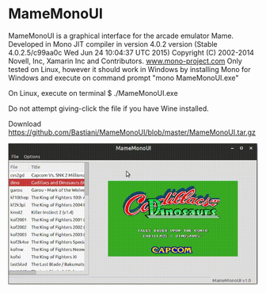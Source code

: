 # MameMonoUI
MameMonoUI is a graphical interface for the arcade emulator Mame.
Developed in Mono JIT compiler in version 4.0.2 version (Stable 4.0.2.5/c99aa0c Wed Jun 24 10:04:37 UTC 2015)
Copyright (C) 2002-2014 Novell, Inc, Xamarin Inc and Contributors. www.mono-project.com
Only tested on Linux, however it should work in Windows by installing Mono for Windows and execute on command prompt "mono MameMonoUI.exe"

On Linux, execute on terminal $ ./MameMonoUI.exe

Do not attempt giving-click the file if you have Wine installed.

Download https://github.com/Bastiani/MameMonoUI/blob/master/MameMonoUI.tar.gz


![](https://raw.githubusercontent.com/Bastiani/MameMonoUI/master/mameui.gif)
